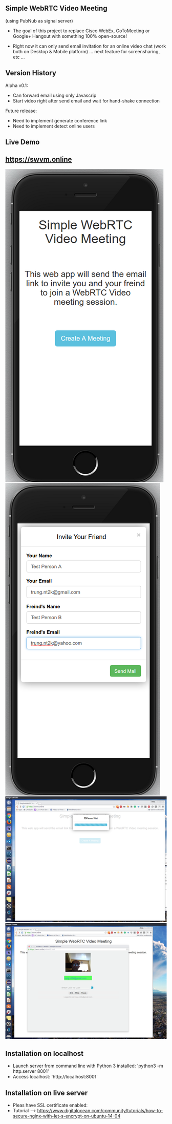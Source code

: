 Simple WebRTC Video Meeting 
---------------------------
(using PubNub as signal server)

+ The goal of this project to replace Cisco WebEx, GoToMeeting or Google+ Hangout with something 100% open-source! 

+ Right now it can only send email invitation for an online video chat (work both on Desktop & Mobile platform) 
... next feature for screensharing, etc ...

    
Version History
---------------

Alpha v0.1:
  + Can forward email using only Javascrip
  + Start video right after send email
    and wait for hand-shake connection

Future release:
  + Need to implement generate conference link
  + Need to implement detect online users


Live Demo
---------

https://swvm.online
-------------------

![Screenshot](screenshot/screenshot1.png)
![Screenshot](screenshot/screenshot2.png)
![Screenshot](screenshot/screenshot3.png)
![Screenshot](screenshot/screenshot4.png)

Installation on localhost
-------------------------

- Launch server from command line with Python 3 installed: 'python3 -m http.server 8001'
- Access localhost: 'http://localhost:8001'
 
Installation on live server
-------------------------
- Pleas have SSL certificate enabled:
- Tutorial --> https://www.digitalocean.com/community/tutorials/how-to-secure-nginx-with-let-s-encrypt-on-ubuntu-14-04
